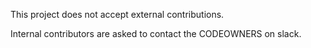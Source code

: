 This project does not accept external contributions.

Internal contributors are asked to contact the CODEOWNERS on slack.